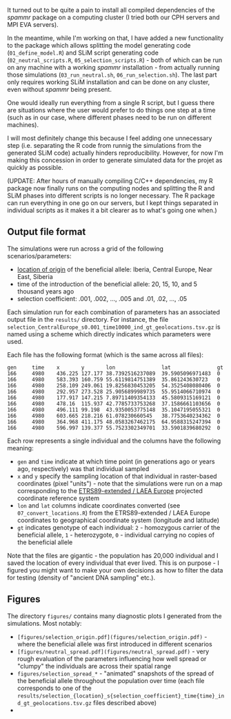 It turned out to be quite a pain to install all compiled dependencies
of the *spammr* package on a computing cluster (I tried both our CPH
servers and MPI EVA servers).

In the meantime, while I'm working on that, I have added a new
functionality to the package which allows splitting the model
generating code (`01_define_model.R`) and SLiM script generating code
(`02_neutral_scripts.R`, `05_selection_scripts.R`) - both of which can
be run on any machine with a working *spammr* installation - from
actually running those simulations (`03_run_neutral.sh`,
`06_run_selection.sh`). The last part only requires working SLiM
installation and can be done on any cluster, even without *spammr*
being present.

One would ideally run everything from a single R script, but I guess
there are situations where the user would prefer to do things one step
at a time (such as in our case, where different phases need to be run
on different machines).

I will most definitely change this because I feel adding one
unnecessary step (i.e. separating the R code from runnig the
simulations from the generated SLiM code) actually hinders
reproducibility. However, for now I'm making this concession in order
to generate simulated data for the projet as quickly as possible.

(UPDATE: After hours of manually compiling C/C++ dependencies, my R package now finally runs on the computing nodes and splitting the R and SLiM phases into different scripts is no longer necessary. The R package can run everything in one go on our servers, but I kept things separated in individual scripts as it makes it a bit clearer as to what's going one when.)

## Output file format

The simulations were run across a grid of the following
scenarios/parameters:

- [location of origin](figures/selection_origin.pdf) of the beneficial allele: Iberia, Central Europe, Near East, Siberia
- time of the introduction of the beneficial allele: 20, 15, 10, and 5 thousand years ago
- selection coefficient: .001, .002, ..., .005 and .01, .02, ..., .05

Each simulation run for each combination of parameters has an associated output file in the `results/` directory. For instance, the file
`selection_CentralEurope_s0.001_time10000_ind_gt_geolocations.tsv.gz` is named using a scheme which directly indicates which parameters were used.

Each file has the following format (which is the same across all files):

```
gen     time    x       y       lon               lat               gt
166     4980    436.225 127.177 38.7392516237089  39.5905096971483  0
166     4980    583.393 160.759 55.6119814751389  35.861243630723   0
166     4980    258.109 249.061 19.8256830453205  54.3525408080406  0
166     4980    292.957 273.528 25.9056899989735  55.9514066710974  0
166     4980    177.917 147.215 7.89711409354133  45.5809315169121  0
166     4980    478.16  115.937 42.7785733753268  37.1586661103656  0
166     4980    496.111 99.198  43.9350053775148  35.1047195055321  0
166     4980    603.665 218.216 61.078230660545   38.7753640234362  0
166     4980    364.968 411.175 48.0583267462175  64.9588315247394  0
166     4980    596.997 139.377 55.7523302349701  33.5901839680292  0
```

Each row represents a single individual and the columns have the following meaning:

- `gen` and `time` indicate at which time point (in generations ago or years ago, respectively) was that individual sampled
- `x` and `y` specify the sampling location of that individual in raster-based coordinates (pixel "units") - note that the simulations were run on a map corresponding to the [ETRS89-extended / LAEA Europe](https://epsg.io/3035) projected coordinate reference system
- `lon` and `lat` columns indicate coordinates converted (see `07_convert_locations.R`) from the ETRS89-extended / LAEA Europe coordinates to geographical coordinate system (longitude and latitude)
- `gt` indicates genotype of each individual: `2` - homozygous carrier of the beneficial allele, `1` - heterozygote, `0` - individual carrying no copies of the beneficial allele

Note that the files are gigantic - the population has 20,000 individual and I saved the location of every individual that ever lived. This is on purpose - I figured you might want to make your own decisions as how to filter the data for testing (density of "ancient DNA sampling" etc.).

## Figures

The directory `figures/` contains many diagnostic plots I generated from the simulations. Most notably:

- `[figures/selection_origin.pdf](figures/selection_origin.pdf)` - where the beneficial allele was first introduced in different scenarios
- `[figures/neutral_spread.pdf](figures/neutral_spread.pdf)` - very rough evaluation of the parameters influencing how well spread or "clumpy" the individuals are across their spatial range
- `figures/selection_spread_*` - "animated" snapshots of the spread of the beneficial allele throughout the population over time (each file corresponds to one of the `results/selection_{location}_s{selection_coefficient}_time{time}_ind_gt_geolocations.tsv.gz` files described above)
- 

